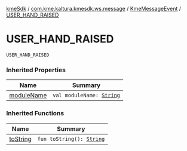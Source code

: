 [kmeSdk](../../index.md) / [com.kme.kaltura.kmesdk.ws.message](../index.md) / [KmeMessageEvent](index.md) / [USER_HAND_RAISED](./-u-s-e-r_-h-a-n-d_-r-a-i-s-e-d.md)

# USER_HAND_RAISED

`USER_HAND_RAISED`

### Inherited Properties

| Name | Summary |
|---|---|
| [moduleName](module-name.md) | `val moduleName: `[`String`](https://kotlinlang.org/api/latest/jvm/stdlib/kotlin/-string/index.html) |

### Inherited Functions

| Name | Summary |
|---|---|
| [toString](to-string.md) | `fun toString(): `[`String`](https://kotlinlang.org/api/latest/jvm/stdlib/kotlin/-string/index.html) |
